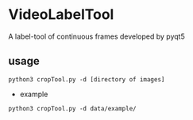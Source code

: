 # VideoLabelTool
A label-tool of continuous frames developed by pyqt5

## usage
```
python3 cropTool.py -d [directory of images]
```

* example
```
python3 cropTool.py -d data/example/
```
